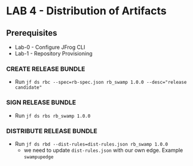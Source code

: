# LAB 4 - Distribution of Artifacts

## Prerequisites
- Lab-0 - Configure JFrog CLI
- Lab-1 - Repository Provisioning

### CREATE RELEASE BUNDLE
- Run ``jf ds rbc --spec=rb-spec.json rb_swamp 1.0.0 --desc="release candidate"``

### SIGN RELEASE BUNDLE
- Run ``jf ds rbs rb_swamp 1.0.0``

### DISTRIBUTE RELEASE BUNDLE
- Run ``jf ds rbd --dist-rules=dist-rules.json rb_swamp 1.0.0``
    - we need to update ``dist-rules.json`` with our own edge. Example `swampupedge`
